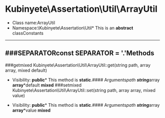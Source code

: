 Kubinyete\Assertation\Util\ArrayUtil
===============
* Class name:ArrayUtil
* Namespace:\Kubinyete\Assertation\Util* This is an **abstract** classConstants
----------
###SEPARATORconst SEPARATOR = '.'Methods
-------
###getmixed Kubinyete\Assertation\Util\ArrayUtil::get(string path, array array, mixed default)



* Visibility: **public*** This method is **static**.#### Arguments*path **string***array **array***default **mixed**
###setmixed Kubinyete\Assertation\Util\ArrayUtil::set(string path, array array, mixed value)



* Visibility: **public*** This method is **static**.#### Arguments*path **string***array **array***value **mixed**